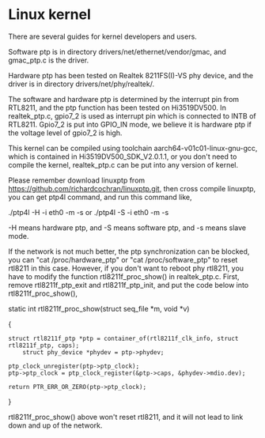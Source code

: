 Linux kernel
============

There are several guides for kernel developers and users.

Software ptp is in directory drivers/net/ethernet/vendor/gmac, 
and gmac_ptp.c is the driver.

Hardware ptp has been tested on Realtek 8211FS(I)-VS phy device, 
and the driver is in directory drivers/net/phy/realtek/.

The software and hardware ptp is determined by the interrupt pin 
from RTL8211, and the ptp function has been tested on Hi3519DV500.
In realtek_ptp.c, gpio7_2 is used as interrupt pin which is connected 
to INTB of RTL8211. Gpio7_2 is put into GPIO_IN mode, we believe 
it is hardware ptp if the voltage level of gpio7_2 is high.

This kernel can be compiled using toolchain aarch64-v01c01-linux-gnu-gcc,
which is contained in Hi3519DV500_SDK_V2.0.1.1, or you don't need to 
compile the kernel, realtek_ptp.c can be put into any version of kernel.

Please remember download linuxptp from https://github.com/richardcochran/linuxptp.git,
then cross compile linuxptp, you can get ptp4l command, and run this command like,

./ptp4l -H -i eth0 -m -s
or
./ptp4l -S -i eth0 -m -s

-H means hardware ptp, and -S means software ptp, and -s means slave mode.

If the network is not much better, the ptp synchronization can be blocked,
you can "cat /proc/hardware_ptp" or "cat /proc/software_ptp" to reset rtl8211
in this case. However, if you don't want to reboot phy rtl8211, you have to
modify the function rtl8211f_proc_show() in realtek_ptp.c. First, remove 
rtl8211f_ptp_exit and rtl8211f_ptp_init, and put the code below into rtl8211f_proc_show(),


static int rtl8211f_proc_show(struct seq_file *m, void *v)

{

	struct rtl8211f_ptp *ptp = container_of(rtl8211f_clk_info, struct rtl8211f_ptp, caps);
        struct phy_device *phydev = ptp->phydev;

	ptp_clock_unregister(ptp->ptp_clock);
	ptp->ptp_clock = ptp_clock_register(&ptp->caps, &phydev->mdio.dev);

	return PTR_ERR_OR_ZERO(ptp->ptp_clock);

}

rtl8211f_proc_show() above won't reset rtl8211, and it will not lead to link down and up
of the network.
